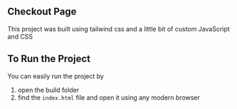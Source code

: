 ## Checkout Page
This project was built using tailwind css and a little bit of custom JavaScript and CSS

## To Run the Project
You can easily run the project by
1. open the build folder
2. find the `index.html` file and open it using any modern browser